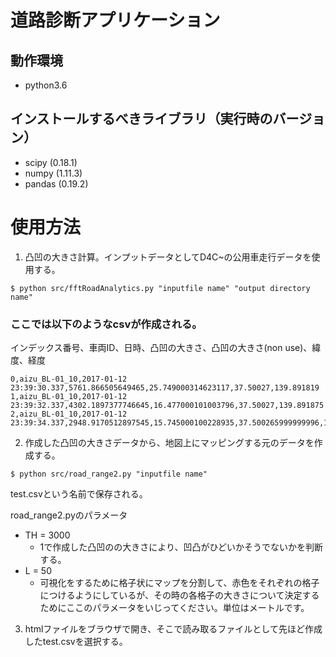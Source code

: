 # 道路診断アプリケーション

## 動作環境
* python3.6

## インストールするべきライブラリ（実行時のバージョン）
* scipy (0.18.1)
* numpy (1.11.3)
* pandas (0.19.2)

# 使用方法
1. 凸凹の大きさ計算。インプットデータとしてD4C~の公用車走行データを使用する。
```
$ python src/fftRoadAnalytics.py "inputfile name" "output directory name"
```

### ここでは以下のようなcsvが作成される。
インデックス番号、車両ID、日時、凸凹の大きさ、凸凹の大きさ(non use)、緯度、経度
```
0,aizu_BL-01_10,2017-01-12 23:39:30.337,5761.866505649465,25.749000314623117,37.50027,139.891819
1,aizu_BL-01_10,2017-01-12 23:39:32.337,4302.1897377746645,16.477000101003796,37.50027,139.891875
2,aizu_BL-01_10,2017-01-12 23:39:34.337,2948.9170512897545,15.745000100228935,37.500265999999996,139.891966
```

2. 作成した凸凹の大きさデータから、地図上にマッピングする元のデータを作成する。
```
$ python src/road_range2.py "inputfile name"
```
test.csvという名前で保存される。

road_range2.pyのパラメータ
- TH = 3000
    - 1で作成した凸凹のの大きさにより、凹凸がひどいかそうでないかを判断する。
- L = 50
    - 可視化をするために格子状にマップを分割して、赤色をそれぞれの格子につけるようにしているが、その時の各格子の大きさについて決定するためにここのパラメータをいじってください。単位はメートルです。

3. htmlファイルをブラウザで開き、そこで読み取るファイルとして先ほど作成したtest.csvを選択する。

